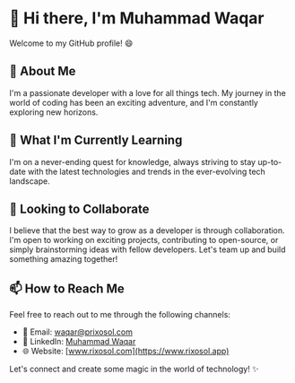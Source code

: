 # 👋 Hi there, I'm Muhammad Waqar

Welcome to my GitHub profile! 😄

## 👀 About Me

I'm a passionate developer with a love for all things tech. My journey in the world of coding has been an exciting adventure, and I'm constantly exploring new horizons.

## 🌱 What I'm Currently Learning

I'm on a never-ending quest for knowledge, always striving to stay up-to-date with the latest technologies and trends in the ever-evolving tech landscape.

## 💞️ Looking to Collaborate

I believe that the best way to grow as a developer is through collaboration. I'm open to working on exciting projects, contributing to open-source, or simply brainstorming ideas with fellow developers. Let's team up and build something amazing together!

## 📫 How to Reach Me

Feel free to reach out to me through the following channels:

- 📧 Email: [waqar@prixosol.com](mailto:waqar@rixosol.com)
- 💼 LinkedIn: [Muhammad Waqar](https://www.linkedin.com/in/waqar119/)
- 🌐 Website: [www.rixosol.com](https://www.rixosol.app)

Let's connect and create some magic in the world of technology! ✨
